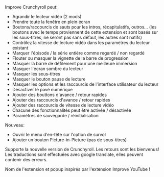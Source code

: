 Improve Crunchyroll peut:
 - Agrandir le lecteur vidéo (2 mods)
 - Prendre toute la fenêtre en plein écran
 - Boutons/raccourcis de sauts pour les intros, récapitulatifs, outros... (les boutons avec le temps proviennent de cette extension et sont basés sur les sous-titres, ne seront pas sans défaut, les autres sont natifs)
 - Contrôlez la vitesse de lecture vidéo dans les paramètres du lecteur existant
 - Marquer l'épisode / la série entière comme regardé / non regardé
 - Flouter ou masquer la vignette de la barre de progression
 - Masquer la barre de défilement pour une meilleure immersion
 - Masquer l'écran sombre du lecteur
 - Masquer les sous-titres
 - Masquer le bouton pause de lecture
 - Masquer les options et les raccourcis de l'interface utilisateur du lecteur
 - Désactiver le pavé numérique
 - Ajouter des bouttons d'avance / retour rapides
 - Ajouter des raccourcis d'avance / retour rapides
 - Ajouter des raccourcis de vitesse de lecture vidéo
 - Chacune des fonctionnalités peut être activée / désactivée
 - Paramètres de sauvegarde / réinitialisation

Nouveau:
- Ouvrir le menu d'en-tête sur l'option de survol
- Ajouter un bouton Picture-in-Picture (pas de sous-titres)

Supporte la nouvelle version de Crunchyroll.
Les retours sont les bienvenus!
Les traductions sont effectuées avec google translate, elles peuvent contenir des erreurs.

Nom de l'extension et popup inspirés par l'extension Improve YouTube !
